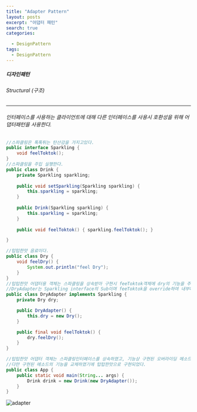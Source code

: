 ```yaml
---
title: "Adapter Pattern"
layout: posts
excerpt: "어댑터 패턴"
search: true
categories:

  - DesignPattern
tags:
  - DesignPattern
---
```

##### 디자인패턴
###### Structural (구조)

****

###### 인터페이스를 사용하는 클라이언트에 대해 다른 인터페이스를 사용시 호환성을 위해 어댑터패턴을 사용한다. 


```java
//스파클링은 톡톡튀는 탄산감을 가지고있다.
public interface Sparkling {
    void feelToktok();
}
//스파클링을 주입 실행한다. 
public class Drink {
    private Sparkling sparkling;
  
    public void setSparkling(Sparkling sparkling) {
        this.sparkling = sparkling;
    }
  
    public Drink(Sparkling sparkling) {
        this.sparkling = sparkling;
    }
    
    public void feelToktok() { sparkling.feelToktok(); }

}
```

```java
//텁텁한맛 음료이다. 
public class Dry {
    void feelDry() {
        System.out.println("feel Dry");
    }
}
//텁텁한맛 어댑터용 객체는 스파클링을 상속받아 구현시 feeToktok객체에 dry의 기능을 주입한다.
//DryAdapter는 Sparkling interface의 Sub이며 feeToktok을 override하여 내부에 기능을 주입한다. (dry)
public class DryAdapter implements Sparkling {
    private Dry dry;

    public DryAdapter() {
        this.dry = new Dry();
    }

    public final void feelToktok() {
        dry.feelDry();
    }
}
```

```java
//텁텁한맛 어댑터 객체는 스파클링인터페이스를 상속하였고, 기능상 구현된 오버라이딩 메소드도 존재하여 이상없이 동작한다. 
//다만 구현된 메소드의 기능을 교체하였기에 텁텁한맛으로 구현되었다. 
public class App {
    public static void main(String... args) {
        Drink drink = new Drink(new DryAdapter());
    }
}
```

![adapter](/blog/assets/images/dsnptn/adapter.png)


